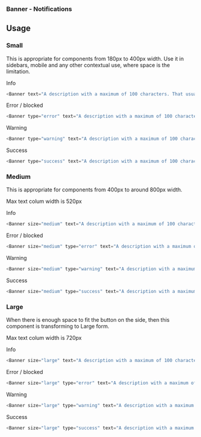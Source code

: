 ### Banner - Notifications

## Usage

### Small

This is appropriate for components from 180px to 400px width. Use it in sidebars, mobile and any other contextual use, where space is the limitation.

Info
```js
<Banner text="A description with a maximum of 100 characters. That usually means only one or two sentences." closeIcon onClose={()=>window.alert('close')} onClose={()=>window.alert('close')}/>
```

Error / blocked
```js
<Banner type="error" text="A description with a maximum of 100 characters. That usually means only one or two sentences." closeIcon onClose={()=>window.alert('close')} />
```
Warning

```js
<Banner type="warning" text="A description with a maximum of 100 characters. That usually means only one or two sentences." closeIcon onClose={()=>window.alert('close')} />
```
Success
```js
<Banner type="success" text="A description with a maximum of 100 characters. That usually means only one or two sentences." closeIcon onClose={()=>window.alert('close')} />
```

### Medium
This is appropriate for components from 400px to around 800px width.

Max text colum width is 520px

Info
```js
<Banner size="medium" text="A description with a maximum of 100 characters. That usually means only one or two sentences." closeIcon onClose={()=>window.alert('close')} onClose={()=>window.alert('close')}/>
```

Error / blocked
```js
<Banner size="medium" type="error" text="A description with a maximum of 100 characters. That usually means only one or two sentences." closeIcon onClose={()=>window.alert('close')} />
```
Warning

```js
<Banner size="medium" type="warning" text="A description with a maximum of 100 characters. That usually means only one or two sentences." closeIcon onClose={()=>window.alert('close')} />
```
Success
```js
<Banner size="medium" type="success" text="A description with a maximum of 100 characters. That usually means only one or two sentences." closeIcon onClose={()=>window.alert('close')} />
```
### Large

When there is enough space to fit the button on the side, then this component is transforming to Large form.

Max text colum width is 720px

Info
```js
<Banner size="large" text="A description with a maximum of 100 characters. That usually means only one or two sentences." closeIcon onClose={()=>window.alert('close')} onClose={()=>window.alert('close')}/>
```

Error / blocked
```js
<Banner size="large" type="error" text="A description with a maximum of 100 characters. That usually means only one or two sentences." closeIcon onClose={()=>window.alert('close')} />
```
Warning

```js
<Banner size="large" type="warning" text="A description with a maximum of 100 characters. That usually means only one or two sentences." closeIcon onClose={()=>window.alert('close')} />
```
Success
```js
<Banner size="large" type="success" text="A description with a maximum of 100 characters. That usually means only one or two sentences." closeIcon onClose={()=>window.alert('close')} />